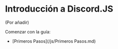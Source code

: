 # Introducción a Discord.JS

(Por añadir)

Comenzar con la guía:
* [Primeros Pasos](/js/Primeros Pasos.md)